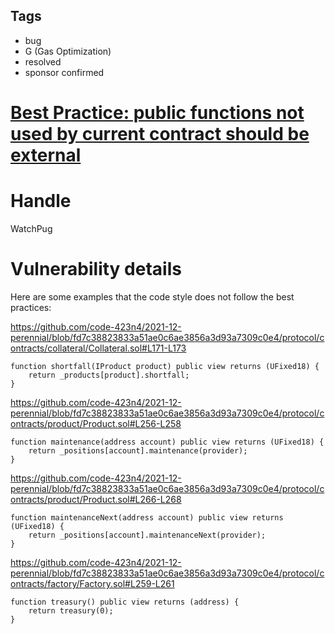 ## Tags

- bug
- G (Gas Optimization)
- resolved
- sponsor confirmed

# [Best Practice: public functions not used by current contract should be external](https://github.com/code-423n4/2021-12-perennial-findings/issues/37) 

# Handle

WatchPug


# Vulnerability details

Here are some examples that the code style does not follow the best practices:

https://github.com/code-423n4/2021-12-perennial/blob/fd7c38823833a51ae0c6ae3856a3d93a7309c0e4/protocol/contracts/collateral/Collateral.sol#L171-L173

```solidity=171
function shortfall(IProduct product) public view returns (UFixed18) {
    return _products[product].shortfall;
}
```

https://github.com/code-423n4/2021-12-perennial/blob/fd7c38823833a51ae0c6ae3856a3d93a7309c0e4/protocol/contracts/product/Product.sol#L256-L258

```solidity=256
function maintenance(address account) public view returns (UFixed18) {
    return _positions[account].maintenance(provider);
}
```

https://github.com/code-423n4/2021-12-perennial/blob/fd7c38823833a51ae0c6ae3856a3d93a7309c0e4/protocol/contracts/product/Product.sol#L266-L268

```solidity=266
function maintenanceNext(address account) public view returns (UFixed18) {
    return _positions[account].maintenanceNext(provider);
}
```

https://github.com/code-423n4/2021-12-perennial/blob/fd7c38823833a51ae0c6ae3856a3d93a7309c0e4/protocol/contracts/factory/Factory.sol#L259-L261

```solidity=259
function treasury() public view returns (address) {
    return treasury(0);
}
```

